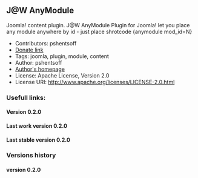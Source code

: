 ## J@W AnyModule

Joomla! content plugin. J@W AnyModule Plugin for Joomla! let you place any module anywhere by id - just place shrotcode {anymodule mod_id=N}

-   Contributors: pshentsoff
-   [Donate link](https://www.paypal.com/cgi-bin/webscr?cmd=_s-xclick&hosted_button_id=FGRFBSFEW5V3Y "Please, donate to support project")
-   Tags: joomla, plugin, module, content
-   Author: pshentsoff
-   [Author's homepage](http://pshentsoff.ru "Author's homepage")
-   License: Apache License, Version 2.0
-   License URI: http://www.apache.org/licenses/LICENSE-2.0.html

### Usefull links:

#### Version 0.2.0
#### Last work version 0.2.0
#### Last stable version 0.2.0

### Versions history

#### version 0.2.0
